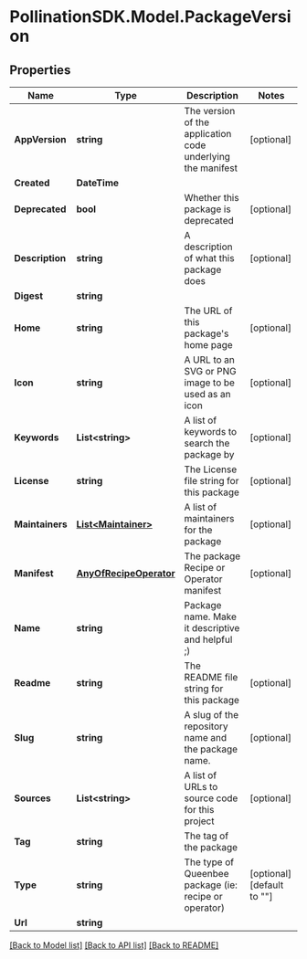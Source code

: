 
# PollinationSDK.Model.PackageVersion

## Properties

Name | Type | Description | Notes
------------ | ------------- | ------------- | -------------
**AppVersion** | **string** | The version of the application code underlying the manifest | [optional] 
**Created** | **DateTime** |  | 
**Deprecated** | **bool** | Whether this package is deprecated | [optional] 
**Description** | **string** | A description of what this package does | [optional] 
**Digest** | **string** |  | 
**Home** | **string** | The URL of this package&#39;s home page | [optional] 
**Icon** | **string** | A URL to an SVG or PNG image to be used as an icon | [optional] 
**Keywords** | **List&lt;string&gt;** | A list of keywords to search the package by | [optional] 
**License** | **string** | The License file string for this package | [optional] 
**Maintainers** | [**List&lt;Maintainer&gt;**](Maintainer.md) | A list of maintainers for the package | [optional] 
**Manifest** | [**AnyOfRecipeOperator**](AnyOfRecipeOperator.md) | The package Recipe or Operator manifest | [optional] 
**Name** | **string** | Package name. Make it descriptive and helpful ;) | 
**Readme** | **string** | The README file string for this package | [optional] 
**Slug** | **string** | A slug of the repository name and the package name. | [optional] 
**Sources** | **List&lt;string&gt;** | A list of URLs to source code for this project | [optional] 
**Tag** | **string** | The tag of the package | 
**Type** | **string** | The type of Queenbee package (ie: recipe or operator) | [optional] [default to ""]
**Url** | **string** |  | 

[[Back to Model list]](../README.md#documentation-for-models)
[[Back to API list]](../README.md#documentation-for-api-endpoints)
[[Back to README]](../README.md)

